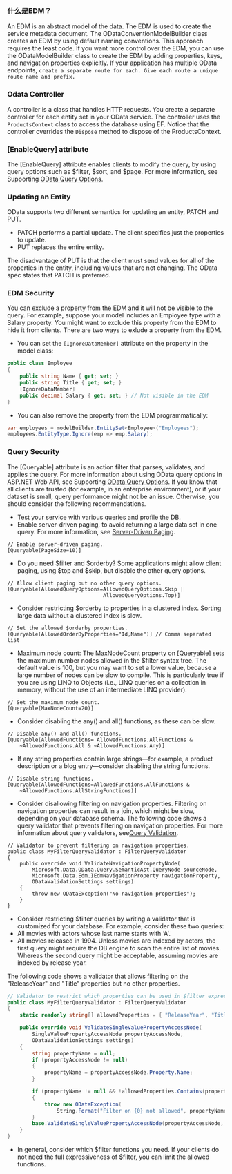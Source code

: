 ﻿### 什么是EDM？
An EDM is an abstract model of the data. 
The EDM is used to create the service metadata document. The ODataConventionModelBuilder class creates an EDM by using default naming conventions. 
This approach requires the least code. If you want more control over the EDM, you can use the ODataModelBuilder class to create the EDM by adding properties, keys, and navigation properties explicitly.
If your application has multiple OData endpoints, `create a separate route for each. Give each route a unique route name and prefix.`

### Odata Controller
A controller is a class that handles HTTP requests. You create a separate controller for each entity set in your OData service.
The controller uses the `ProductsContext` class to access the database using EF. 
Notice that the controller overrides the `Dispose` method to dispose of the ProductsContext.

### [EnableQuery] attribute
The [EnableQuery] attribute enables clients to modify the query, by using query options such as $filter, $sort, and $page. 
For more information, see Supporting [OData Query Options](https://docs.microsoft.com/en-us/aspnet/web-api/overview/odata-support-in-aspnet-web-api/supporting-odata-query-options).

### Updating an Entity
OData supports two different semantics for updating an entity, PATCH and PUT.

- PATCH performs a partial update. The client specifies just the properties to update.
- PUT replaces the entire entity.

The disadvantage of PUT is that the client must send values for all of the properties in the entity, including values that are not changing. 
The OData spec states that PATCH is preferred.

### EDM Security
You can exclude a property from the EDM and it will not be visible to the query. For example, suppose your model includes an Employee type with a Salary property. 
You might want to exclude this property from the EDM to hide it from clients.
There are two ways to exlude a property from the EDM. 
- You can set the `[IgnoreDataMember]` attribute on the property in the model class:
```csharp
public class Employee
{
    public string Name { get; set; }
    public string Title { get; set; }
    [IgnoreDataMember]
    public decimal Salary { get; set; } // Not visible in the EDM
}
```
- You can also remove the property from the EDM programmatically:
```csharp
var employees = modelBuilder.EntitySet<Employee>("Employees");
employees.EntityType.Ignore(emp => emp.Salary);
```

### Query Security
The [Queryable] attribute is an action filter that parses, validates, and applies the query. 
For more information about using OData query options in ASP.NET Web API, see Supporting [OData Query Options](https://docs.microsoft.com/en-us/aspnet/web-api/overview/odata-support-in-aspnet-web-api/supporting-odata-query-options).
If you know that all clients are trusted (for example, in an enterprise environment), or if your dataset is small, query performance might not be an issue. 
Otherwise, you should consider the following recommendations.
- Test your service with various queries and profile the DB.
- Enable server-driven paging, to avoid returning a large data set in one query. For more information, see [Server-Driven Paging](https://docs.microsoft.com/en-us/aspnet/web-api/overview/odata-support-in-aspnet-web-api/supporting-odata-query-options#server-paging).
```
// Enable server-driven paging.
[Queryable(PageSize=10)]
```
- Do you need $filter and $orderby? Some applications might allow client paging, using $top and $skip, but disable the other query options.
```
// Allow client paging but no other query options.
[Queryable(AllowedQueryOptions=AllowedQueryOptions.Skip | 
                               AllowedQueryOptions.Top)]
```
- Consider restricting $orderby to properties in a clustered index. Sorting large data without a clustered index is slow.
```
// Set the allowed $orderby properties.
[Queryable(AllowedOrderByProperties="Id,Name")] // Comma separated list
```
- Maximum node count: The MaxNodeCount property on [Queryable] sets the maximum number nodes allowed in the $filter syntax tree. 
The default value is 100, but you may want to set a lower value, because a large number of nodes can be slow to compile. 
This is particularly true if you are using LINQ to Objects 
(i.e., LINQ queries on a collection in memory, without the use of an intermediate LINQ provider).
```
// Set the maximum node count.
[Queryable(MaxNodeCount=20)]
```
- Consider disabling the any() and all() functions, as these can be slow.
```
// Disable any() and all() functions.
[Queryable(AllowedFunctions= AllowedFunctions.AllFunctions & 
    ~AllowedFunctions.All & ~AllowedFunctions.Any)]
```
- If any string properties contain large strings—for example, a product description or a blog entry—consider disabling the string functions.
```
// Disable string functions.
[Queryable(AllowedFunctions=AllowedFunctions.AllFunctions & 
    ~AllowedFunctions.AllStringFunctions)]
```
- Consider disallowing filtering on navigation properties. Filtering on navigation properties can result in a join, 
which might be slow, depending on your database schema. The following code shows a query validator that prevents filtering on navigation properties. 
For more information about query validators, see[Query Validation](https://docs.microsoft.com/en-us/aspnet/web-api/overview/odata-support-in-aspnet-web-api/supporting-odata-query-options#query-validation).
```
// Validator to prevent filtering on navigation properties.
public class MyFilterQueryValidator : FilterQueryValidator
{
    public override void ValidateNavigationPropertyNode(
        Microsoft.Data.OData.Query.SemanticAst.QueryNode sourceNode, 
        Microsoft.Data.Edm.IEdmNavigationProperty navigationProperty, 
        ODataValidationSettings settings)
    {
        throw new ODataException("No navigation properties");
    }
}
```
- Consider restricting $filter queries by writing a validator that is customized for your database. For example, consider these two queries:
 - All movies with actors whose last name starts with ‘A'.
 - All movies released in 1994.
 Unless movies are indexed by actors, the first query might require the DB engine to scan the entire list of movies. 
 Whereas the second query might be acceptable, assuming movies are indexed by release year.

The following code shows a validator that allows filtering on the "ReleaseYear" and "Title" properties but no other properties.
```csharp
// Validator to restrict which properties can be used in $filter expressions.
public class MyFilterQueryValidator : FilterQueryValidator
{
    static readonly string[] allowedProperties = { "ReleaseYear", "Title" };

    public override void ValidateSingleValuePropertyAccessNode(
        SingleValuePropertyAccessNode propertyAccessNode,
        ODataValidationSettings settings)
    {
        string propertyName = null;
        if (propertyAccessNode != null)
        {
            propertyName = propertyAccessNode.Property.Name;
        }

        if (propertyName != null && !allowedProperties.Contains(propertyName))
        {
            throw new ODataException(
                String.Format("Filter on {0} not allowed", propertyName));
        }
        base.ValidateSingleValuePropertyAccessNode(propertyAccessNode, settings);
    }
}
```
- In general, consider which $filter functions you need. 
If your clients do not need the full expressiveness of $filter, you can limit the allowed functions.